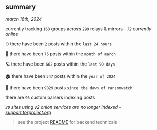
## summary
_march 16th, 2024_

currently tracking `163` groups across `299` relays & mirrors - _`72` currently online_

⏲ there have been `2` posts within the `last 24 hours`

🦈 there have been `75` posts within the `month of march`

🪐 there have been `662` posts within the `last 90 days`

🏚 there have been `547` posts within the `year of 2024`

🦕 there have been `9829` posts `since the dawn of ransomwatch`

there are `96` custom parsers indexing posts

_`20` sites using v2 onion services are no longer indexed - [support.torproject.org](https://support.torproject.org/onionservices/v2-deprecation/)_

> see the project [README](https://github.com/joshhighet/ransomwatch#ransomwatch--) for backend technicals
